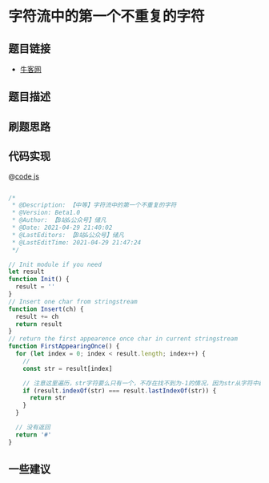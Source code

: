 
# 字符流中的第一个不重复的字符

## 题目链接

- [牛客网]()

## 题目描述

## 刷题思路

## 代码实现

@[code js](@code/algorithm/sword-point/栈队列堆/firstAppearingOnce.js)

```js

/*
 * @Description: 【中等】字符流中的第一个不重复的字符
 * @Version: Beta1.0
 * @Author: 【B站&公众号】储凡
 * @Date: 2021-04-29 21:40:02
 * @LastEditors: 【B站&公众号】储凡
 * @LastEditTime: 2021-04-29 21:47:24
 */

// Init module if you need
let result
function Init() {
  result = ''
}
// Insert one char from stringstream
function Insert(ch) {
  result += ch
  return result
}
// return the first appearence once char in current stringstream
function FirstAppearingOnce() {
  for (let index = 0; index < result.length; index++) {
    //
    const str = result[index]

    // 注意这里遍历，str字符要么只有一个，不存在找不到为-1的情况，因为str从字符中截取的
    if (result.indexOf(str) === result.lastIndexOf(str)) {
      return str
    }
  }

  // 没有返回
  return '#'
}


```

## 一些建议
